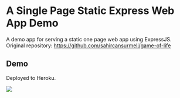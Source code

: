 # A Single Page Static Express Web App Demo
A demo app for serving a static one page web app using ExpressJS.
Original repository: https://github.com/sahircansurmeli/game-of-life
## Demo
Deployed to Heroku.

![](https://game-of-life-1abdc.web.app/pulsar.gif)